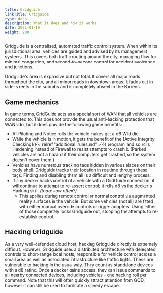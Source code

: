 ```yaml
---
title: Gridguide
linkTitle: Gridguide
type: docs
description: What it does and how it works
date: 2021-01-19
weight: 200
---
```


Gridguide is a centralised, automated traffic control system. When within its jurisdictional area, vehicles are guided and advised by its management systems. This covers both traffic routing around the city, managing flow for minimal congestion, and second-to-second control for accident avoidance and junctions.

Gridguide's area is expansive but not total. It covers all major roads throughout the city, and all minor roads in downtown areas. It fades out in side-streets in the suburbs and is completely absent in the Barrens.

## Game mechanics

In game terms, GridGuide acts as a special sort of WAN that all vehicles are connected to. This does not provide the usual anti-hacking protection that WANs do, but it does provide the following game benefits:

* All Piloting and Notice rolls the vehicle makes get a d6 Wild die.
* While the vehicle is in motion, it gets the benefit of the [Active Integrity Checking]({{< relref "additional_rules.md" >}}) program, and so rolls Hardening instead of Firewall to resist attempts to crash it. (Parked vehicles are not a hazard if their computers get crashed, so the system doesn't cover them.)
* Vehicles have numerous tracking tags hidden in various places on their body shell. Gridguide tracks their location in realtime through these tags. Finding and disabling them all is a difficult and lengthy process.
* If any decker hacks control of a vehicle with a GridGuide connection, it will continue to attempt to re-assert control; it rolls d8 vs the decker's Hacking skill. *(todo: how often?)*
  * This applies during remote control or normal control via augmented reality surfaces in the vehicle. But some vehicles (not all) are fitted with either manual override controls or rigger adapters. Using either of those completely locks Gridguide out, stopping the attempts to re-establish control.

## Hacking Gridguide

As a very well-defended cloud host, hacking Gridguide directly is extremely difficult. However, Gridguide uses a distributed architecture with delegated controls to short-range local hosts, responsible for vehicle control across a small area as well as associated infrastructure like traffic lights. These are vulnerable to hacking in the usual way. They count as standalone devices with a d8 rating. Once a decker gains access, they can issue commands to all nearby connected devices, including vehicles - one hacking roll per command. Note that this will often quickly attract attention from GOD, however it can still be used to facilitate a speedy escape.


